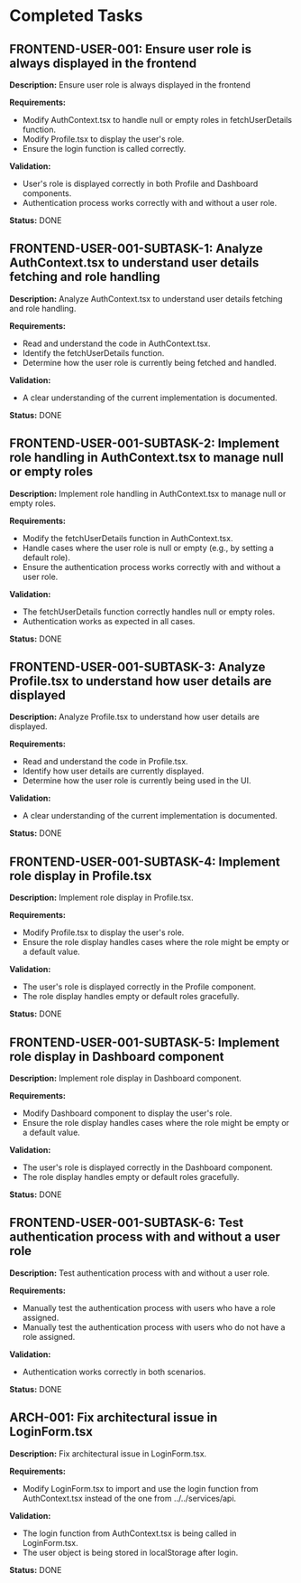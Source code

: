 # Completed Tasks

## FRONTEND-USER-001: Ensure user role is always displayed in the frontend

**Description:** Ensure user role is always displayed in the frontend

**Requirements:**

*   Modify AuthContext.tsx to handle null or empty roles in fetchUserDetails function.
*   Modify Profile.tsx to display the user's role.
*   Ensure the login function is called correctly.

**Validation:**

*   User's role is displayed correctly in both Profile and Dashboard components.
*   Authentication process works correctly with and without a user role.

**Status:** DONE

## FRONTEND-USER-001-SUBTASK-1: Analyze AuthContext.tsx to understand user details fetching and role handling

**Description:** Analyze AuthContext.tsx to understand user details fetching and role handling.

**Requirements:**

*   Read and understand the code in AuthContext.tsx.
*   Identify the fetchUserDetails function.
*   Determine how the user role is currently being fetched and handled.

**Validation:**

*   A clear understanding of the current implementation is documented.

**Status:** DONE

## FRONTEND-USER-001-SUBTASK-2: Implement role handling in AuthContext.tsx to manage null or empty roles

**Description:** Implement role handling in AuthContext.tsx to manage null or empty roles.

**Requirements:**

*   Modify the fetchUserDetails function in AuthContext.tsx.
*   Handle cases where the user role is null or empty (e.g., by setting a default role).
*   Ensure the authentication process works correctly with and without a user role.

**Validation:**

*   The fetchUserDetails function correctly handles null or empty roles.
*   Authentication works as expected in all cases.

**Status:** DONE

## FRONTEND-USER-001-SUBTASK-3: Analyze Profile.tsx to understand how user details are displayed

**Description:** Analyze Profile.tsx to understand how user details are displayed.

**Requirements:**

*   Read and understand the code in Profile.tsx.
*   Identify how user details are currently displayed.
*   Determine how the user role is currently being used in the UI.

**Validation:**

*   A clear understanding of the current implementation is documented.

**Status:** DONE

## FRONTEND-USER-001-SUBTASK-4: Implement role display in Profile.tsx

**Description:** Implement role display in Profile.tsx.

**Requirements:**

*   Modify Profile.tsx to display the user's role.
*   Ensure the role display handles cases where the role might be empty or a default value.

**Validation:**

*   The user's role is displayed correctly in the Profile component.
*   The role display handles empty or default roles gracefully.

**Status:** DONE

## FRONTEND-USER-001-SUBTASK-5: Implement role display in Dashboard component

**Description:** Implement role display in Dashboard component.

**Requirements:**

*   Modify Dashboard component to display the user's role.
*   Ensure the role display handles cases where the role might be empty or a default value.

**Validation:**

*   The user's role is displayed correctly in the Dashboard component.
*   The role display handles empty or default roles gracefully.

**Status:** DONE

## FRONTEND-USER-001-SUBTASK-6: Test authentication process with and without a user role

**Description:** Test authentication process with and without a user role.

**Requirements:**

*   Manually test the authentication process with users who have a role assigned.
*   Manually test the authentication process with users who do not have a role assigned.

**Validation:**

*   Authentication works correctly in both scenarios.

**Status:** DONE

## ARCH-001: Fix architectural issue in LoginForm.tsx

**Description:** Fix architectural issue in LoginForm.tsx.

**Requirements:**

*   Modify LoginForm.tsx to import and use the login function from AuthContext.tsx instead of the one from ../../services/api.

**Validation:**

*   The login function from AuthContext.tsx is being called in LoginForm.tsx.
*   The user object is being stored in localStorage after login.

**Status:** DONE
